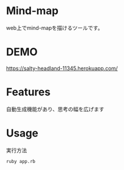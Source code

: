 # Mind-map
web上でmind-mapを描けるツールです。
 
# DEMO

https://salty-headland-11345.herokuapp.com/
 
# Features

自動生成機能があり、思考の幅を広げます

# Usage
 
実行方法
```bash
ruby app.rb
```

